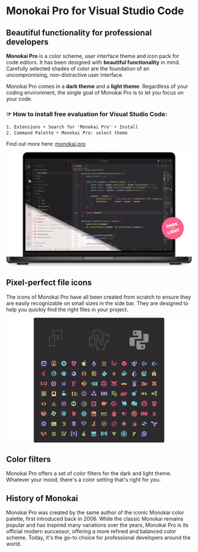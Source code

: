 Monokai Pro for Visual Studio Code
==================================

Beautiful functionality for professional developers
---------------------------------------------------

**Monokai Pro** is a color scheme, user interface theme and icon pack for code editors. It has been designed with **beautiful functionality** in mind. Carefully selected shades of color are the foundation of an uncompromising, non-distractive user interface.

Monokai Pro comes in a **dark theme** and a **light theme**. Regardless of your coding environment, the single goal of Monokai Pro is to let you focus on your code.

### ☞ How to install free evaluation for Visual Studio Code:

```
1. Extensions ‣ Search for 'Monokai Pro' ‣ Install
2. Command Palette ‣ Monokai Pro: select theme
```

Find out more here: [monokai.pro](https://monokai.pro)

![Monokai Pro](https://raw.githubusercontent.com/Monokai/monokai-pro-vscode/main/img/monokai-pro.png)

Pixel-perfect file icons
------------------------

The icons of Monokai Pro have all been created from scratch to ensure they are easily recognizable on small sizes in the side bar. They are designed to help you quickly find the right files in your project.

![Monokai Pro Icons](https://raw.githubusercontent.com/Monokai/monokai-pro-vscode/main/img/monokai-pro-icons.png)

Color filters
-------------

Monokai Pro offers a set of color filters for the dark and light theme. Whatever your mood, there's a color setting that's right for you.

History of Monokai
------------------

Monokai Pro was created by the same author of the iconic Monokai color palette, first introduced back in 2006. While the classic Monokai remains popular and has inspired many variations over the years, Monokai Pro is its official modern successor, offering a more refined and balanced color scheme. Today, it's the go-to choice for professional developers around the world.